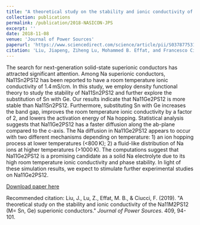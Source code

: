 ```yaml
---
title: "A theoretical study on the stability and ionic conductivity of the Na<sub>11</sub>M<sub>2</sub>PS<sub>12</sub> (M = Sn, Ge) superionic conductors"
collection: publications
permalink: /publication/2018-NASICON-JPS
excerpt: ''
date: 2018-11-08
venue: 'Journal of Power Sources'
paperurl: 'https://www.sciencedirect.com/science/article/pii/S0378775318311856'
citation: 'Liu, Jiapeng, Ziheng Lu, Mohammed B. Effat, and Francesco Ciucci. (2019). &quot;A theoretical study on the stability and ionic conductivity of the Na11M2PS12 (M= Sn, Ge) superionic conductors.&quot; <i>Journal of Power Sources</i>. 409, 94-101.'
---
```

The search for next-generation solid-state superionic conductors has attracted significant attention. Among Na superionic conductors, Na11Sn2PS12 has been reported to have a room temperature ionic conductivity of 1.4 mS/cm. In this study, we employ density functional theory to study the stability of Na11Sn2PS12 and further explore the substitution of Sn with Ge. Our results indicate that Na11Ge2PS12 is more stable than Na11Sn2PS12. Furthermore, substituting Sn with Ge increases the band gap, improves the room temperature ionic conductivity by a factor of 2, and lowers the activation energy of Na hopping. Statistical analysis suggests that Na11Ge2PS12 has a faster diffusion along the ab-plane compared to the c-axis. The Na diffusion in Na11Ge2PS12 appears to occur with two different mechanisms depending on temperature: 1) an ion hopping process at lower temperatures (<800 K); 2) a fluid-like distribution of Na ions at higher temperatures (>1000 K). The computations suggest that Na11Ge2PS12 is a promising candidate as a solid Na electrolyte due to its high room temperature ionic conductivity and phase stability. In light of these simulation results, we expect to stimulate further experimental studies on Na11Ge2PS12.

[Download paper here](http://jiapeng-liu.github.io/files/JP-Liu_2018_NASICON_JPS.pdf)

Recommended citation: Liu, J., Lu, Z., Effat, M. B., & Ciucci, F. (2019). "A theoretical study on the stability and ionic conductivity of the Na11M2PS12 (M= Sn, Ge) superionic conductors." <i>Journal of Power Sources</i>. 409, 94-101.